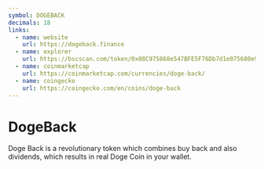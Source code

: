 ```yaml
---
symbol: DOGEBACK
decimals: 18
links:
  - name: website
    url: https://dogeback.finance
  - name: explorer
    url: https://bscscan.com/token/0x08C975868e547BFE5F76Db7d1e075680e9736034
  - name: coinmarketcap
    url: https://coinmarketcap.com/currencies/doge-back/
  - name: coingecko
    url: https://coingecko.com/en/coins/doge-back
---
```


# DogeBack

Doge Back is a revolutionary token which combines buy back and also dividends, which results in real Doge Coin in your wallet.
